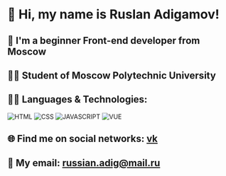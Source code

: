 # 👋 Hi, my name is Ruslan Adigamov!

## :unicorn: I'm a beginner Front-end developer from Moscow

## :student: Student of Moscow Polytechnic University

## 	:man_technologist: Languages & Technologies: 
![HTML](https://img.shields.io/badge/HTML-black?style=for-the-badge&logo=html5)
![CSS](https://img.shields.io/badge/CSS-black?style=for-the-badge&logo=css3)
![JAVASCRIPT](https://img.shields.io/badge/javascript-black?style=for-the-badge&logo=javascript)
![VUE](https://img.shields.io/badge/vue-black?style=for-the-badge&logo=vue.js)

## :globe_with_meridians: Find me on social networks: [vk](https://vk.com/rus.adigamov)
## 📧 My email: russian.adig@mail.ru
